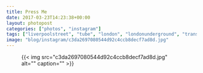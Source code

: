 ```yaml
---
title: Press Me
date: 2017-03-23T14:23:38+00:00
layout: photopost
categories: ["photos", "instagram"]
tags: ["liverpoolstreet", "tube", "london", "londonunderground", "transport"]
image: "blog/instagram/c3da2697080544d92c4ccb8decf7ad8d.jpg"
---
```


<figure class="photo photo--square">
  {{< img src="c3da2697080544d92c4ccb8decf7ad8d.jpg" alt="" caption="" >}}

</figure>


